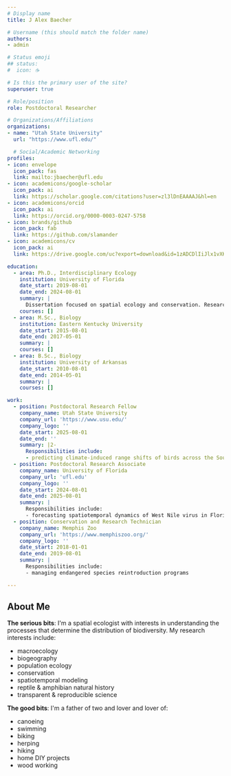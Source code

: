 ```yaml
---
# Display name
title: J Alex Baecher

# Username (this should match the folder name)
authors:
- admin

# Status emoji
## status:
#  icon: ☕️

# Is this the primary user of the site?
superuser: true

# Role/position
role: Postdoctoral Researcher 

# Organizations/Affiliations
organizations:
- name: "Utah State University"
  url: "https://www.ufl.edu/"

  # Social/Academic Networking
profiles:
- icon: envelope
  icon_pack: fas
  link: mailto:jbaecher@ufl.edu 
- icon: academicons/google-scholar
  icon_pack: ai
  link: https://scholar.google.com/citations?user=zl3lDnEAAAAJ&hl=en
- icon: academicons/orcid
  icon_pack: ai
  link: https://orcid.org/0000-0003-0247-5758
- icon: brands/github
  icon_pack: fab
  link: https://github.com/slamander
- icon: academicons/cv
  icon_pack: ai
  link: https://drive.google.com/uc?export=download&id=1zADCDlIiJlx1vXKQ6NdMLwTZm7E6sS29  

education:
  - area: Ph.D., Interdisciplinary Ecology
    institution: University of Florida
    date_start: 2019-08-01
    date_end: 2024-08-01
    summary: |
      Dissertation focused on spatial ecology and conservation. Research included:
    courses: []
  - area: M.Sc., Biology
    institution: Eastern Kentucky University
    date_start: 2015-08-01
    date_end: 2017-05-01
    summary: |
    courses: []
  - area: B.Sc., Biology
    institution: University of Arkansas
    date_start: 2010-08-01
    date_end: 2014-05-01
    summary: |
    courses: []

work:
  - position: Postdoctoral Research Fellow
    company_name: Utah State University
    company_url: 'https://www.usu.edu/'
    company_logo: ''
    date_start: 2025-08-01
    date_end: ''
    summary: |2-
      Responsibilities include:
      - predicting climate-induced range shifts of birds across the Southwest US
  - position: Postdoctoral Research Associate
    company_name: University of Florida
    company_url: 'ufl.edu'
    company_logo: ''
    date_start: 2024-08-01
    date_end: 2025-08-01
    summary: |
      Responsibilities include:
      - forecasting spatiotemporal dynamics of West Nile virus in Florida
  - position: Conservation and Research Technician
    company_name: Memphis Zoo
    company_url: 'https://www.memphiszoo.org/'
    company_logo: ''
    date_start: 2018-01-01
    date_end: 2019-08-01
    summary: |
      Responsibilities include:
      - managing endangered species reintroduction programs

---
```

## About Me
**The serious bits**: 
I'm a spatial ecologist with interests in understanding the processes that determine the distribution of biodiversity. My research interests include: 
- macroecology 
- biogeography
- population ecology
- conservation
- spatiotemporal modeling
- reptile & amphibian natural history
- transparent & reproducible science

**The good bits**: 
I'm a father of two and lover and lover of: 
- canoeing
- swimming
- biking
- herping
- hiking 
- home DIY projects
- wood working